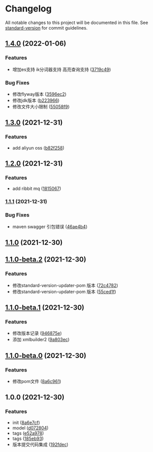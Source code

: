 # Changelog

All notable changes to this project will be documented in this file. See [standard-version](https://github.com/conventional-changelog/standard-version) for commit guidelines.

## [1.4.0](https://github.com/soulRat/spring-boot/compare/v1.3.0...v1.4.0) (2022-01-06)


### Features

* 增加es支持 ik分词器支持 高亮查询支持 ([3719c49](https://github.com/soulRat/spring-boot/commit/3719c4905dfbe8d42ff1ea7794c3847dd0d1f4ee))


### Bug Fixes

* 修改flyway版本 ([3596ec2](https://github.com/soulRat/spring-boot/commit/3596ec282983cbc8a9cbc7e7b0c3d74163d070f0))
* 修改jdk版本 ([b223966](https://github.com/soulRat/spring-boot/commit/b223966503b1b2fe12a4819876948b58fdb9b4a7))
* 修改文件大小限制 ([55058f9](https://github.com/soulRat/spring-boot/commit/55058f9b17b2750a581610ae07d341b5dcdaa4d5))

## [1.3.0](https://github.com/soulRat/spring-boot/compare/v1.2.0...v1.3.0) (2021-12-31)


### Features

* add aliyun oss ([b82f258](https://github.com/soulRat/spring-boot/commit/b82f2586d3f77e04b419fbfc5baae01eb595d8fa))

## [1.2.0](https://github.com/soulRat/spring-boot/compare/v1.1.1...v1.2.0) (2021-12-31)


### Features

* add ribbit mq ([1815067](https://github.com/soulRat/spring-boot/commit/1815067e7d0a0134aa181513b188491ee3cf4ece))

### [1.1.1](https://github.com/soulRat/spring-boot/compare/v1.1.0...v1.1.1) (2021-12-31)


### Bug Fixes

* maven swagger 引包错误 ([46ae4b4](https://github.com/soulRat/spring-boot/commit/46ae4b40eb45261fffc399423585db7f77a5cee0))

## [1.1.0](https://github.com/soulRat/spring-boot/compare/v1.1.0-beta.2...v1.1.0) (2021-12-30)

## [1.1.0-beta.2](https://github.com/soulRat/spring-boot/compare/v1.1.0-beta.1...v1.1.0-beta.2) (2021-12-30)


### Features

* 修改standard-version-updater-pom 版本 ([72c4782](https://github.com/soulRat/spring-boot/commit/72c478262737602f20e46487cc5d7ac759b9d36a))
* 修改standard-version-updater-pom 版本 ([55ced1f](https://github.com/soulRat/spring-boot/commit/55ced1ff1f5457b96f3f21243aa53091fc39a324))

## [1.1.0-beta.1](https://github.com/soulRat/spring-boot/compare/v1.1.0-beta.0...v1.1.0-beta.1) (2021-12-30)


### Features

* 修改版本记录 ([946875e](https://github.com/soulRat/spring-boot/commit/946875e0781918a1f4ad450c4afedf4bdd9c1e3d))
* 添加 xmlbuilder2 ([9a803ec](https://github.com/soulRat/spring-boot/commit/9a803ec77d38de9e889e4fcfa00848017faa14cf))

## [1.1.0-beta.0](https://github.com/soulRat/spring-boot/compare/v1.0.0...v1.1.0-beta.0) (2021-12-30)


### Features

* 修改pom文件 ([8a6c961](https://github.com/soulRat/spring-boot/commit/8a6c961a2495d7d4d0aa18b47953083f1fd3876d))

## 1.0.0 (2021-12-30)


### Features

* init ([8a6e7cf](https://github.com/soulRat/spring-boot/commit/8a6e7cf9c693ac9e11c2ed2bb4f14fe8b133b306))
* model ([d072804](https://github.com/soulRat/spring-boot/commit/d072804875ecaffcc6f105433a98914b9d4e4050))
* tags ([e52a978](https://github.com/soulRat/spring-boot/commit/e52a978d91e81b1dd895773e9d69b070305710b1))
* tags ([185eb93](https://github.com/soulRat/spring-boot/commit/185eb9326466b142c2512b54e41d0db280402a89))
* 版本提交代码集成 ([192fdec](https://github.com/soulRat/spring-boot/commit/192fdeceda99678528439e568c96d299143d4cd8))

